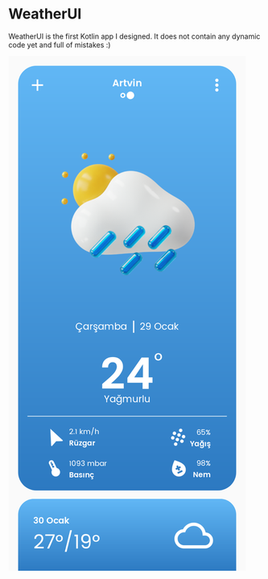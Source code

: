 # WeatherUI
WeatherUI is the first Kotlin app I designed. It does not contain any dynamic code yet and full of mistakes :)

![Sample application screen](https://github.com/cotlus/WeatherUI/blob/master/WeatherUI.png?raw=true)
